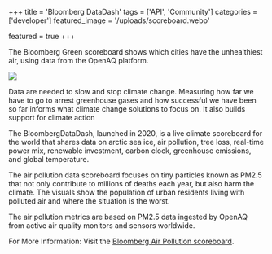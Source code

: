 +++
title = 'Bloomberg DataDash'
tags = ['API', 'Community']
categories = ['developer']
featured_image = '/uploads/scoreboard.webp'

featured = true
+++


The Bloomberg Green scoreboard shows which cities have the unhealthiest air, using data from the OpenAQ platform.

![](/uploads/scoreboard.webp)  

Data are needed to slow and stop climate change. Measuring how far we have to go to arrest greenhouse gases and how successful we have been so far informs what climate change solutions to focus on. It also builds support for climate action

The BloombergDataDash, launched in 2020, is a live climate scoreboard for the world that shares data on arctic sea ice, air pollution, tree loss, real-time power mix, renewable investment, carbon clock, greenhouse emissions, and global temperature. 

The air pollution data scoreboard focuses on tiny particles known as PM2.5 that not only contribute to millions of deaths each year, but also harm the climate. The visuals show the population of urban residents living with polluted air and where the situation is the worst. 

The air pollution metrics are based on PM2.5 data ingested by OpenAQ from active air quality monitors and sensors worldwide.

For More Information: Visit the [Bloomberg Air Pollution scoreboard](https://www.bloomberg.com/graphics/climate-change-data-green/air-quality.html#xj4y7vzkg). 
